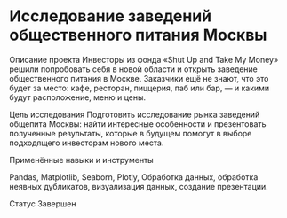 # Исследование заведений общественного питания Москвы

Описание проекта
Инвесторы из фонда «Shut Up and Take My Money» решили попробовать себя в новой области и открыть заведение общественного питания в Москве. Заказчики ещё не знают, что это будет за место: кафе, ресторан, пиццерия, паб или бар, — и какими будут расположение, меню и цены.

Цель исследования
Подготовить исследование рынка заведений общепита Москвы: найти интересные особенности и презентовать полученные результаты, которые в будущем помогут в выборе подходящего инвесторам нового места.

Применённые навыки и инструменты

Pandas, Matplotlib, Seaborn, Plotly,
Обработка данных, обработка неявных дубликатов, визуализация данных, создание презентации.

Статус Завершен

